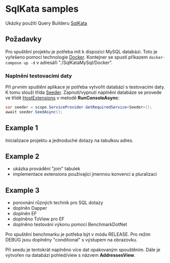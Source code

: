# SqlKata samples
Ukázky použití Query Builderu [SqlKata](https://github.com/sqlkata/querybuilder)

## Požadavky
Pro spuštění projektu je potřeba mít k dispozici MySQL databázi. Toto je vyřešeno pomocí technologie [Docker](https://www.docker.com/).
Kontejner se spustí příkazem ```docker-compose up -d``` v adresáři "./SqlKataMySql/Docker".

### Naplnění testovacími daty
Při prvním spuštění aplikace je potřeba vytvořit databázi s testovacími daty. K tomu slouží třída [Seeder](src/SqlKataMySql/Persistence/Seeder.cs).
 Zapnutí/vypnutí naplnění databáze se provede ve třídě [HostExtensions](src/SqlKataMySql/Extensions/HostExtensions.cs) v metodě **RunConsoleAsync**:
```csharp
var seeder = scope.ServiceProvider.GetRequiredService<Seeder>();
await seeder.SeedAsync();
```

## Example 1
Inicializace projektu a jednoduché dotazy na tabulkou adres.

## Example 2
* ukázka provádění "join" tabulek
* implementace extensions používající jmennou konvenci a pluralizaci

## Example 3
* porovnání různých technik pro SQL dotazy
* doplněn Dapper
* doplněn EF
* doplněno ToView pro EF
* doplněno testování výkonu pomocí BenchmarkDotNet

Pro spuštění benchmarku je potřeba být v módu RELEASE. Pro režim DEBUG jsou doplněny "conditional" s výstupem na obrazovku.

Pří seedu je tentokrát naplněno více dat opakovaným spouštěním. Dále je vytvořen na databází pohled/view s názvem **AddressesView**.
